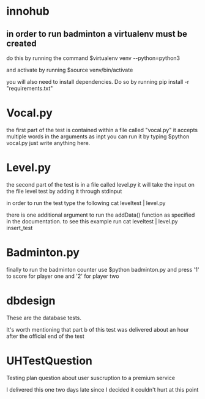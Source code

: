 # innohub

## in order to run badminton a virtualenv must be created

do this by running the command $virtualenv venv --python=python3

and activate by running $source venv/bin/activate

you will also need to install dependencies. Do so by running pip install -r "requirements.txt"

# Vocal.py

the first part of the test is contained within a file called "vocal.py" it accepts multiple words in the arguments as inpt
you can run it by typing $python vocal.py just write anything here.

# Level.py

the second part of the test is in a file called level.py it will take the input on the file level test by adding it through stdinput

in order to run the test type the following cat leveltest | level.py

there is one additional argument to run the addData() function as specified in the documentation. to see this example
run cat leveltest | level.py insert_test

# Badminton.py

finally to run the badminton counter use $python badminton.py and press '1' to score for player one and '2' for player two


# dbdesign

These are the database tests.

It's worth mentioning that part b of this test was delivered about an hour after the official end of the test

# UHTestQuestion

Testing plan question about user suscruption to a premium service

I delivered this one two days late since I decided it couldn't hurt at this point
